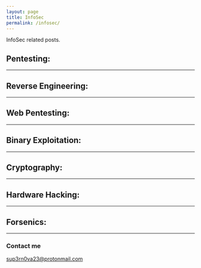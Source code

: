 ```yaml
---
layout: page
title: InfoSec
permalink: /infosec/
---
```


InfoSec related posts.

## Pentesting:
----------------

## Reverse Engineering:
----------------

## Web Pentesting:
----------------

## Binary Exploitation:
----------------

## Cryptography:
----------------

## Hardware Hacking:
----------------

## Forsenics:
----------------



### Contact me

[sup3rn0va23@protonmail.com](mailto:sup3rn0va23@protonmail.com)
